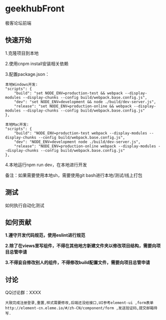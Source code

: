 # geekhubFront
极客论坛前端

## 快速开始
1.克隆项目到本地

2.使用cnpm install安装相关依赖

3.配置package.json：


    本地Windows开发:
    "scripts": {
        "build": "set NODE_ENV=production-test && webpack --display-modules --display-chunks --config build/webpack.base.config.js",
        "dev": "set NODE_ENV=development && node ./build/dev-server.js",
        "release": "set NODE_ENV=production-online && webpack --display-modules --display-chunks --config build/webpack.base.config.js"
    },
    
    本地Mac开发:
    "scripts": {
        "build": "NODE_ENV=production-test webpack --display-modules --display-chunks --config build/webpack.base.config.js",
        "dev": "NODE_ENV=development node ./build/dev-server.js",
        "release": "NODE_ENV=production-online webpack --display-modules --display-chunks --config build/webpack.base.config.js"
    },

4.本地运行npm run dev，在本地进行开发

备注：如果需要使用本地sh，需要使用git bash进行本地/测试/线上打包

## 测试
如何执行自动化测试

## 如何贡献
**1.遵守开发代码规范，使用eslint进行规范**

**2.除了在views里写组件，不得在其他地方新建文件夹以修改项目结构，需要向项目总管申请**

**3.不得妄自修改别人的组件，不得修改build配置文件，需要向项目总管申请**

## 讨论
QQ讨论群：XXXX



```
大致完成注册登录,重置,样式需要修改,后端还没给接口,UI参考element-ui ,form表单 http://element-cn.eleme.io/#/zh-CN/component/form ,发送验证码,提交邮箱待写.
```